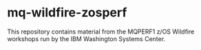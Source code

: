 # mq-wildfire-zosperf

This repository contains material from the MQPERF1 z/OS 
Wildfire workshops run by the IBM Washington Systems Center.

